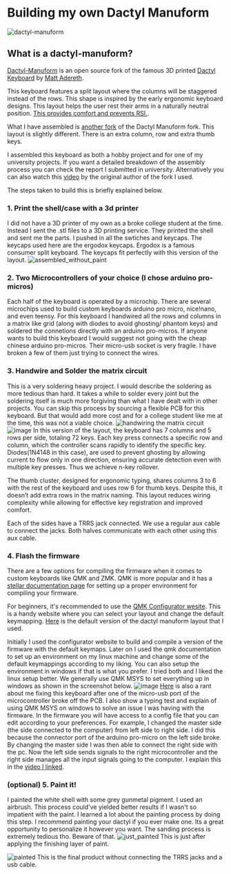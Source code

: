# **Building my own Dactyl Manuform**
![dactyl-manuform](https://github.com/user-attachments/assets/a260f913-8e95-4360-991b-0608cc329065)

## **What is a dactyl-manuform?**
[Dactyl-Manuform](https://github.com/abstracthat/dactyl-manuform) is an open source fork of the famous 3D printed [Dactyl Keyboard](https://github.com/adereth/dactyl-keyboard) by [Matt Adereth](https://github.com/adereth).

This keyboard features a split layout where the columns will be staggered instead of the rows. This shape is inspired by the early ergonomic keyboard designs. This layout helps the user rest their arms in a naturally neutral position. [This provides comfort and prevents RSI.](http://xahlee.info/kbd/i2/split_keyboard__david_Rempel_2008_HF.pdf). 

What I have assembled is [another fork](https://github.com/markdhooper/CMD-dactyl-manuform) of the Dactyl Manuform fork. This layout is slightly different. There is an extra column, row and extra thumb keys.  

I assembled this keyboard as both a hobby project and for one of my university projects. If you want a detailed breakdown of the assembly process you can check the report I submitted in university. Alternatively you can also watch this [video](https://www.youtube.com/watch?v=CxNKWNKBLMs&t=9s) by the original author of the fork I used. 

The steps taken to build this is briefly explained below.  


### 1. Print the shell/case with a 3d printer
  I did not have a 3D printer of my own as a broke college student at the time. Instead I sent the .stl files to a 3D printing service. They printed the shell and sent me the parts. I pushed in all the swtiches and keycaps. The keycaps used here are the ergodox keycaps. Ergodox is a famous consumer split keyboard. The keycaps fit perfectly with this version of the layout.
![assembled_without_paint](https://github.com/user-attachments/assets/5b762a97-019d-4ef1-983f-5ee9cd173c93)

### 2. Two Microcontrollers of your choice (I chose arduino pro-micros)
  Each half of the keyboard is operated by a microchip. There are several microchips used to build custom keyboards arduino pro micro, nice!nano, and even teensy. For this keyboard I handwired all the rows and columns in a matrix like grid (along with diodes to avoid ghosting/ phantom keys) and soldered the connetions directly with an arduino pro-micros. 
  If anyone wants to build this keyboard I would suggest not going with the cheap chinese arduino pro-micros. Their micro-usb socket is very fragile. I have broken a few of them just trying to connect the wires. 

### 3. Handwire and Solder the matrix circuit 
  This is a very soldering heavy project. I would describe the soldering as more tedious than hard. It takes a while to solder every joint but the soldering itself is much more forgiving than what I have dealt with in other projects. 
  You can skip this process by sourcing a flexible PCB for this keyboard. But that would add more cost and for a college student like me at the time, this was not a viable choice. 
![handwiring the matrix circuit](https://github.com/user-attachments/assets/ccdccf0a-c168-4ce2-96e5-005ce3b04854)
![image](https://github.com/user-attachments/assets/7e7498c8-53b5-488d-ad39-9c0627fac342)
  In this version of the layout, the keyboard has 7 columns and 5 rows per side, totaling 72 keys. Each key press connects a specific row and column, which the controller scans rapidly to identify the specific key. Diodes(1N4148 in this case), are used to prevent ghosting by allowing current to flow only in one direction, ensuring accurate detection even with multiple key presses. Thus we achieve n-key rollover.

The thumb cluster, designed for ergonomic typing, shares columns 3 to 6 with the rest of the keyboard and uses row 6 for thumb keys. Despite this, it doesn’t add extra rows in the matrix naming. This layout reduces wiring complexity while allowing for effective key registration and improved comfort.

  Each of the sides have a TRRS jack connected. We use a regular aux cable to connect the jacks. Both halves communicate with each other using this aux cable.


### 4. Flash the firmware
  There are a few options for compiling the firmware when it comes to custom keyboards like QMK and ZMK. QMK is more popular and it has a [stellar documentation page](https://docs.qmk.fm/) for setting up a proper environment for compiling your firmware. 
  
  For beginners, it's recommended to use the [QMK Configurator wesite](https://config.qmk.fm/#/zykrah/fuyu_hs/LAYOUT_all). This is a handy website where you can select your layout and change the default keymapping. [Here](https://config.qmk.fm/#/handwired/dactyl_manuform/5x7/LAYOUT_5x7) is the default version of the dactyl manuform layout that I used.
  
  Initially I used the configurator website to build and compile a version of the firmware with the default keymaps. Later on I used the qmk documentation to set up an environment on my linux machine and change some of the default keymappings according to my liking. You can also setup the environment in windows if that is what you prefer. I tried both and I liked the linux setup better. We generally use QMK MSYS to set everything up in windows as shown in the screenshot below. 
  ![image](https://github.com/user-attachments/assets/5b9cd560-50a2-405c-b379-a79cba94e6f4)
[Here](https://youtu.be/ECmdK3r2yTw) is also a rant about me fixing this keyboard after one of the micro-usb port of the microcontroller broke off the PCB. I also show a typing test and explain of using QMK MSYS on windows to solve an issue I was having with the firmware. 
  In the firmware you will have access to a config file that you can edit according to your preferences. For example, I changed the master side (the side connected to the computer) from left side to right side. I did this because the connector port of the arduino pro-micro on the left side broke. By changing the master side I was then able to connect the right side with the pc. Now the left side sends signals to the right microcontroller and the right side manages all the input signals going to the computer. I explain this in the [video I linked](https://youtu.be/ECmdK3r2yTw). 
  
### (optional) 5. Paint it! 
  I painted the white shell with some grey gunmetal pigment. I used an airbrush. This process could've yielded better results if I wasn't so impatient with the paint. I learned a lot about the painting process by doing this step. I recommend painting your dactyl if you ever make one. Its a great opportunity to personalize it however you want. The sanding process is extremely tedious tho. Beware of that. 
![just_painted](https://github.com/user-attachments/assets/75fd8e4f-1f84-40ca-862f-3dc1b8a25e26)
This is just after applying the finishing layer of paint.

![painted](https://github.com/user-attachments/assets/a5403269-f59c-498e-8ee7-c97826f1da62)
This is the final product without connecting the TRRS jacks and a usb cable. 

